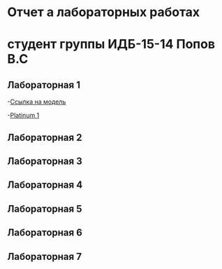 # Отчет а лабораторных работах
# студент группы ИДБ-15-14 Попов В.С

## Лабораторная 1
-[Ссылка на модель](https://github.com/slava6370/slava.github.io/blob/master/1.PNG)

-[Platinum 1](https://github.com/slava6370/slava.github.io/blob/master/platinum.txt)

## Лабораторная 2

## Лабораторная 3

## Лабораторная 4

## Лабораторная 5

## Лабораторная 6

## Лабораторная 7

